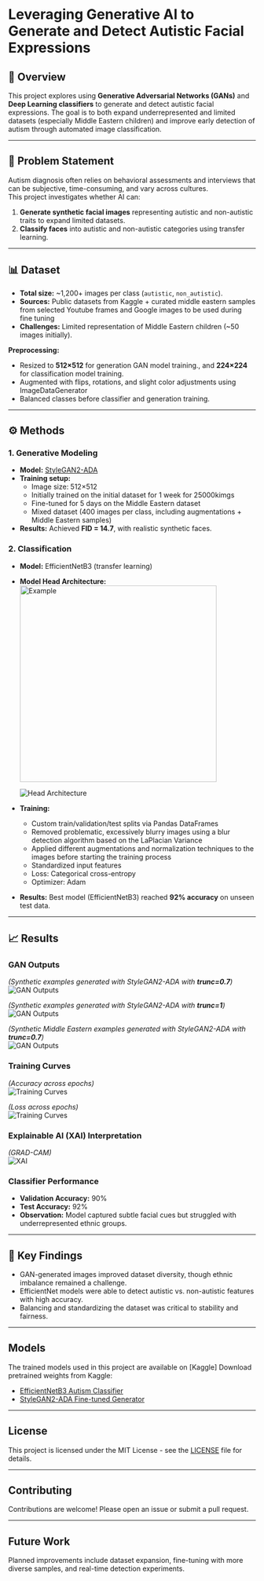 # Leveraging Generative AI to Generate and Detect Autistic Facial Expressions  

## 🔹 Overview  
This project explores using **Generative Adversarial Networks (GANs)** and **Deep Learning classifiers** to generate and detect autistic facial expressions. The goal is to both expand underrepresented and limited datasets (especially Middle Eastern children) and improve early detection of autism through automated image classification.  

---

## 📌 Problem Statement  
Autism diagnosis often relies on behavioral assessments and interviews that can be subjective, time-consuming, and vary across cultures.  
This project investigates whether AI can:  
1. **Generate synthetic facial images** representing autistic and non-autistic traits to expand limited datasets.  
2. **Classify faces** into autistic and non-autistic categories using transfer learning.  

---

## 📊 Dataset  
- **Total size:** ~1,200+ images per class (`autistic`, `non_autistic`).  
- **Sources:** Public datasets from Kaggle + curated middle eastern samples from selected Youtube frames and Google images to be used during fine tuning
- **Challenges:** Limited representation of Middle Eastern children (~50 images initially).  


**Preprocessing:**  
- Resized to **512×512** for generation GAN model training., and **224×224** for classification model training.
- Augmented with flips, rotations, and slight color adjustments using ImageDataGenerator  
- Balanced classes before classifier and generation training.  

---

## ⚙️ Methods  

### 1. Generative Modeling  
- **Model:** [StyleGAN2-ADA](https://github.com/NVlabs/stylegan2-ada)  
- **Training setup:**  
  - Image size: 512×512
  - Initially trained on the initial dataset for 1 week for 25000kimgs
  - Fine-tuned for 5 days on the Middle Eastern dataset  
  - Mixed dataset (400 images per class, including augmentations + Middle Eastern samples)  
- **Results:** Achieved **FID = 14.7**, with realistic synthetic faces.  

### 2. Classification  
- **Model:** EfficientNetB3 (transfer learning)
- **Model Head Architecture:**
   <img src="images/arch.png" alt="Example" width="400"/>

  ![Head Architecture](images/arch.png)  
- **Training:**
  - Custom train/validation/test splits via Pandas DataFrames
  - Removed problematic, excessively blurry images using a blur detection algorithm based on the LaPlacian Variance
  - Applied different augmentations and normalization techniques to the images before starting the training process
  - Standardized input features  
  - Loss: Categorical cross-entropy  
  - Optimizer: Adam  
- **Results:** Best model (EfficientNetB3) reached **92% accuracy** on unseen test data.  

---

## 📈 Results  

### GAN Outputs  
*(Synthetic examples generated with StyleGAN2-ADA with **trunc=0.7**)*  
![GAN Outputs](images/tranc=0.7.png)  

*(Synthetic examples generated with StyleGAN2-ADA with **trunc=1**)*  
![GAN Outputs](images/tranc=1.png)  

*(Synthetic Middle Eastern examples generated with StyleGAN2-ADA with **trunc=0.7**)*  
![GAN Outputs](images/middle_eastern.png)  

### Training Curves  
*(Accuracy across epochs)*  
![Training Curves](images/graphs2.png)  

*(Loss across epochs)*  
![Training Curves](images/graphs1.png)  

### Explainable AI (XAI) Interpretation 
*(GRAD-CAM)*  
![XAI](images/gradcam.png)  

### Classifier Performance  
- **Validation Accuracy:** 90%  
- **Test Accuracy:** 92%  
- **Observation:** Model captured subtle facial cues but struggled with underrepresented ethnic groups.  

---

## 🔑 Key Findings  
- GAN-generated images improved dataset diversity, though ethnic imbalance remained a challenge.  
- EfficientNet models were able to detect autistic vs. non-autistic features with high accuracy.  
- Balancing and standardizing the dataset was critical to stability and fairness.  

---
## Models

The trained models used in this project are available on [Kaggle]
Download pretrained weights from Kaggle:  
- [EfficientNetB3 Autism Classifier](https://www.kaggle.com/models/arwataha/autism-b3-92.0.h5/)  
- [StyleGAN2-ADA Fine-tuned Generator](https://www.kaggle.com/models/arwataha/gan_fid_14.7/)


---

## License
This project is licensed under the MIT License - see the [LICENSE](LICENSE) file for details.

---

## Contributing
Contributions are welcome! Please open an issue or submit a pull request.

---

## Future Work
Planned improvements include dataset expansion, fine-tuning with more diverse samples, and real-time detection experiments.


